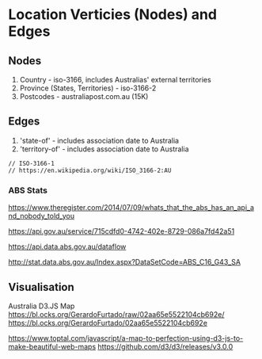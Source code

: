 # Location Verticies (Nodes) and Edges

## Nodes

1. Country - iso-3166, includes Australias' external territories
2. Province (States, Territories) - iso-3166-2
3. Postcodes - australiapost.com.au (15K)

## Edges

1.  'state-of' - includes association date to Australia
2. 'territory-of' - includes association date to Australia

```
// ISO-3166-1
// https://en.wikipedia.org/wiki/ISO_3166-2:AU

```

### ABS Stats

https://www.theregister.com/2014/07/09/whats_that_the_abs_has_an_api_and_nobody_told_you


https://api.gov.au/service/715cdfd0-4742-402e-8729-086a7fd42a51

https://api.data.abs.gov.au/dataflow

http://stat.data.abs.gov.au/Index.aspx?DataSetCode=ABS_C16_G43_SA


## Visualisation

Australia D3.JS Map
https://bl.ocks.org/GerardoFurtado/raw/02aa65e5522104cb692e/
https://bl.ocks.org/GerardoFurtado/02aa65e5522104cb692e

https://www.toptal.com/javascript/a-map-to-perfection-using-d3-js-to-make-beautiful-web-maps
https://github.com/d3/d3/releases/v3.0.0